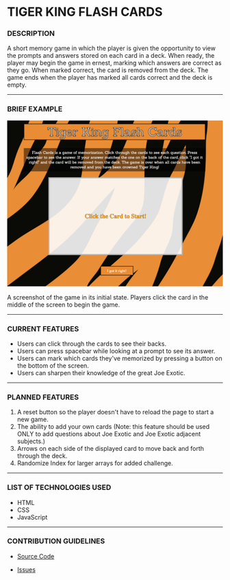 # TIGER KING FLASH CARDS

### DESCRIPTION

A short memory game in which the player is given the opportunity to view the prompts and answers stored on each card in a deck. When ready, the player may begin the game in ernest, marking which answers are correct as they go. When marked correct, the card is removed from the deck. The game ends when the player has marked all cards correct and the deck is empty.

---

### BRIEF EXAMPLE

![game screenshot](imgs/screenshot.png)

A screenshot of the game in its initial state. Players click the card in the middle of the screen to begin the game.

---

### CURRENT FEATURES

- Users can click through the cards to see their backs.
- Users can press spacebar while looking at a prompt to see its answer.
- Users can mark which cards they've memorized by pressing a button on the bottom of the screen.
- Users can sharpen their knowledge of the great Joe Exotic.

---

### PLANNED FEATURES

1. A reset button so the player doesn't have to reload the page to start a new game.
2. The ability to add your own cards (Note: this feature should be used ONLY to add questions about Joe Exotic and Joe Exotic adjacent subjects.)
3. Arrows on each side of the displayed card to move back and forth through the deck.
4. Randomize Index for larger arrays for added challenge.

--- 

### LIST OF TECHNOLOGIES USED

- HTML
- CSS
- JavaScript

---

### CONTRIBUTION GUIDELINES

- [Source Code](https://github.com/bguayante/SEIR_Project1)

- [Issues](https://github.com/bguayante/SEIR_Project1/issues)
